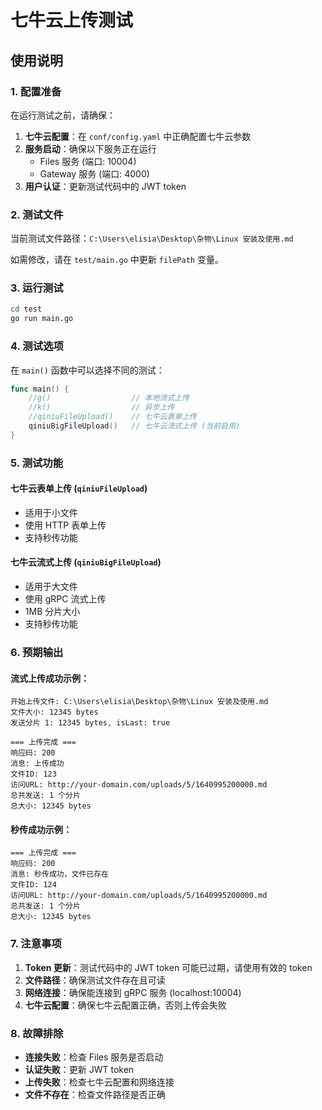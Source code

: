# 七牛云上传测试

## 使用说明

### 1. 配置准备

在运行测试之前，请确保：

1. **七牛云配置**：在 `conf/config.yaml` 中正确配置七牛云参数
2. **服务启动**：确保以下服务正在运行
   - Files 服务 (端口: 10004)
   - Gateway 服务 (端口: 4000)
3. **用户认证**：更新测试代码中的 JWT token

### 2. 测试文件

当前测试文件路径：`C:\Users\elisia\Desktop\杂物\Linux 安装及使用.md`

如需修改，请在 `test/main.go` 中更新 `filePath` 变量。

### 3. 运行测试

```bash
cd test
go run main.go
```

### 4. 测试选项

在 `main()` 函数中可以选择不同的测试：

```go
func main() {
    //g()                  // 本地流式上传
    //k()                  // 异步上传
    //qiniuFileUpload()    // 七牛云表单上传
    qiniuBigFileUpload()   // 七牛云流式上传 (当前启用)
}
```

### 5. 测试功能

#### 七牛云表单上传 (`qiniuFileUpload`)
- 适用于小文件
- 使用 HTTP 表单上传
- 支持秒传功能

#### 七牛云流式上传 (`qiniuBigFileUpload`)
- 适用于大文件
- 使用 gRPC 流式上传
- 1MB 分片大小
- 支持秒传功能

### 6. 预期输出

#### 流式上传成功示例：
```
开始上传文件: C:\Users\elisia\Desktop\杂物\Linux 安装及使用.md
文件大小: 12345 bytes
发送分片 1: 12345 bytes, isLast: true

=== 上传完成 ===
响应码: 200
消息: 上传成功
文件ID: 123
访问URL: http://your-domain.com/uploads/5/1640995200000.md
总共发送: 1 个分片
总大小: 12345 bytes
```

#### 秒传成功示例：
```
=== 上传完成 ===
响应码: 200
消息: 秒传成功，文件已存在
文件ID: 124
访问URL: http://your-domain.com/uploads/5/1640995200000.md
总共发送: 1 个分片
总大小: 12345 bytes
```

### 7. 注意事项

1. **Token 更新**：测试代码中的 JWT token 可能已过期，请使用有效的 token
2. **文件路径**：确保测试文件存在且可读
3. **网络连接**：确保能连接到 gRPC 服务 (localhost:10004)
4. **七牛云配置**：确保七牛云配置正确，否则上传会失败

### 8. 故障排除

- **连接失败**：检查 Files 服务是否启动
- **认证失败**：更新 JWT token
- **上传失败**：检查七牛云配置和网络连接
- **文件不存在**：检查文件路径是否正确
